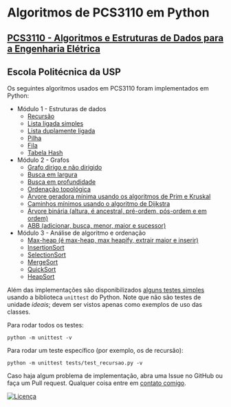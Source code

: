 # Algoritmos de PCS3110 em Python

## [PCS3110 - Algoritmos e Estruturas de Dados para a Engenharia Elétrica](https://uspdigital.usp.br/jupiterweb/obterDisciplina?sgldis=pcs3110)

## Escola Politécnica da USP

Os seguintes algoritmos usados em PCS3110 foram implementados em Python:

- Módulo 1 - Estruturas de dados
    - [Recursão](modulo1/recursao.py)
    - [Lista ligada simples](modulo1/listaligada.py)
    - [Lista duplamente ligada](modulo1/listaduplamenteligada.py)
    - [Pilha](modulo1/pilha.py)
    - [Fila](modulo1/fila.py)
    - [Tabela Hash](modulo1/hash.py)
- Módulo 2 - Grafos
    - [Grafo dirigo e não dirigido](modulo2/grafo.py)
    - [Busca em largura](modulo2/grafo.py)
    - [Busca em profundidade](modulo2/grafo.py)
    - [Ordenação topológica](modulo2/grafo.py)
    - [Árvore geradora mínima usando os algoritmos de Prim e Kruskal](modulo2/grafo.py)
    - [Caminhos mínimos usando o algoritmo de Dijkstra](modulo2/grafo.py)
    - [Árvore binária (altura, é ancestral, pré-ordem, pós-ordem e em ordem)](modulo2/arvore.py)
    - [ABB (adicionar, busca, menor, maior e sucessor)](modulo2/arvore.py)
- Módulo 3 - Análise de algoritmo e ordenação
    - [Max-heap (é max-heap, max heapify, extrair maior e inserir)](modulo3/maxheap.py)
    - [InsertionSort](modulo3/ordenacao.py)
    - [SelectionSort](modulo3/ordenacao.py)
    - [MergeSort](modulo3/ordenacao.py)
    - [QuickSort](modulo3/ordenacao.py)
    - [HeapSort](modulo3/ordenacao.py)

Além das implementações são disponibilizados [alguns testes simples](https://github.com/levysiqueira/py-pcs3110/tree/master/tests) usando a biblioteca `unittest` do Python. Note que não são testes de unidade *ideais*; devem ser vistos apenas como exemplos de uso das classes.

Para rodar todos os testes:

    python -m unittest -v

Para rodar um teste específico (por exemplo, os de recursão):

    python -m unittest tests/test_recursao.py -v

Caso haja algum problema de implementação, abra uma Issue no GitHub ou faça um Pull request. Qualquer coisa entre em [contato comigo](maito:fabio@levysiqueira.com.br).

[![Licença](https://i.creativecommons.org/l/by/4.0/88x31.png)](http://creativecommons.org/licenses/by/4.0/)
